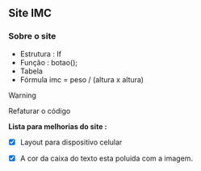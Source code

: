 
 ## Site IMC

### Sobre o site 

 * Estrutura : If 
 * Função : botao(); 
 * Tabela 
 * Fórmula imc = peso / (altura x altura)

> [!Warning]
> Refaturar o código

**Lista para melhorias do site :**

- [x] Layout para dispositivo celular 
- [x] A cor da caixa do texto esta poluida com a imagem. 

